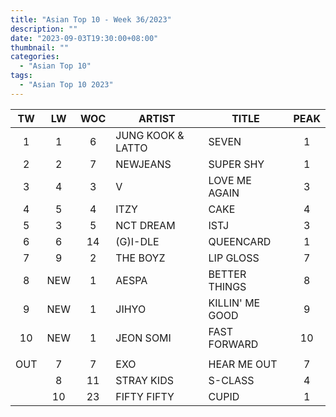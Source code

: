 ```yaml
---
title: "Asian Top 10 - Week 36/2023"
description: ""
date: "2023-09-03T19:30:00+08:00"
thumbnail: ""
categories:
  - "Asian Top 10"
tags:
  - "Asian Top 10 2023"
---
```

<!--more-->
|TW|LW|WOC|ARTIST|TITLE|PEAK|
|:----:|:----:|:----:|----|----|:----:|
|1|1|6|JUNG KOOK & LATTO|SEVEN|1|
|2|2|7|NEWJEANS|SUPER SHY|1|
|3|4|3|V|LOVE ME AGAIN|3|
|4|5|4|ITZY|CAKE|4|
|5|3|5|NCT DREAM|ISTJ|3|
|6|6|14|(G)I-DLE|QUEENCARD|1|
|7|9|2|THE BOYZ|LIP GLOSS|7|
|8|NEW|1|AESPA|BETTER THINGS|8|
|9|NEW|1|JIHYO|KILLIN' ME GOOD|9|
|10|NEW|1|JEON SOMI|FAST FORWARD|10|
| | | | | | |
|OUT|7|7|EXO|HEAR ME OUT|7|
| |8|11|STRAY KIDS|S-CLASS|4|
| |10|23|FIFTY FIFTY|CUPID|1|
